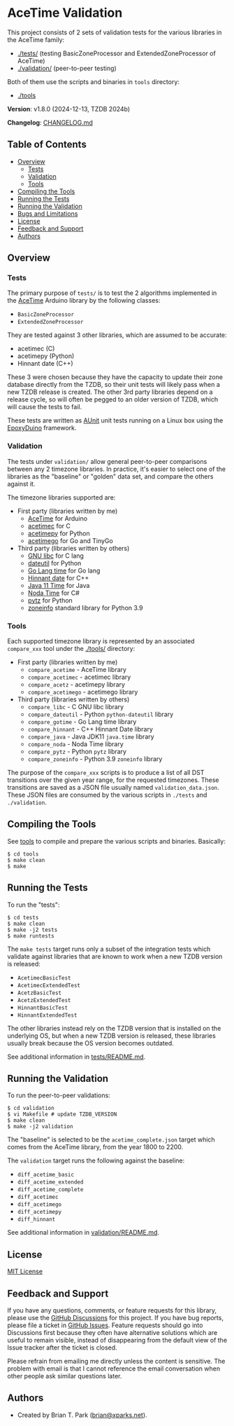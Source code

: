 # AceTime Validation

This project consists of 2 sets of validation tests for the various libraries
in the AceTime family:

- [./tests/](tests) (testing BasicZoneProcessor and ExtendedZoneProcessor of
  AceTime)
- [./validation/](validation) (peer-to-peer testing)

Both of them use the scripts and binaries in `tools` directory:

- [./tools](tools)

**Version**: v1.8.0 (2024-12-13, TZDB 2024b)

**Changelog**: [CHANGELOG.md](CHANGELOG.md)

## Table of Contents

- [Overview](#overview)
    - [Tests](#tests)
    - [Validation](#validation)
    - [Tools](#tools)
- [Compiling the Tools](#compiling-the-tools)
- [Running the Tests](#running-the-tests)
- [Running the Validation](#running-the-validation)
- [Bugs and Limitations](#bugs-and-limitations)
- [License](#license)
- [Feedback and Support](#feedback-and-support)
- [Authors](#authors)

## Overview

### Tests

The primary purpose of `tests/` is to test the 2 algorithms implemented in the
[AceTime](https://github.com/bxparks/AceTime) Arduino library by the following
classes:

- `BasicZoneProcessor`
- `ExtendedZoneProcessor`

They are tested against 3 other libraries, which are assumed to be accurate:

- acetimec (C)
- acetimepy (Python)
- Hinnant date (C++)

These 3 were chosen because they have the capacity to update their zone database
directly from the TZDB, so their unit tests will likely pass when a new TZDB
release is created. The other 3rd party libraries depend on a release cycle, so
will often be pegged to an older version of TZDB, which will cause the tests to
fail.

These tests are written as [AUnit](https://github.com/bxparks/AUnit) unit tests
running on a Linux box using the
[EpoxyDuino](https://github.com/bxparks/EpoxyDuino) framework.

### Validation

The tests under `validation/` allow general peer-to-peer comparisons between any
2 timezone libraries. In practice, it's easier to select one of the libraries
as the "baseline" or "golden" data set, and compare the others against it.

The timezone libraries supported are:

- First party (libraries written by me)
    - [AceTime](https://github.com/bxparks/AceTime) for Arduino
    - [acetimec](https://github.com/bxparks/acetimec) for C
    - [acetimepy](https://github.com/bxparks/acetimepy) for Python
    - [acetimego](https://github.com/bxparks/acetimego) for Go and TinyGo
- Third party (libraries written by others)
    - [GNU libc](https://www.gnu.org/software/libc/manual/2.35/html_node/Calendar-Time.html) for C lang
    - [dateutil](https://pypi.org/project/python-dateutil/) for Python
    - [Go Lang time](https://pkg.go.dev/time) for Go lang
    - [Hinnant date](https://github.com/HowardHinnant/date) for C++
    - [Java 11 Time](https://docs.oracle.com/en/java/javase/11/docs/api/java.base/java/time/package-summary.html) for Java
    - [Noda Time](https://nodatime.org) for C#
    - [pytz](https://pypi.org/project/pytz/) for Python
    - [zoneinfo](https://docs.python.org/3/library/zoneinfo.html) standard
      library for Python 3.9

### Tools

Each supported timezone library is represented by an associated `compare_xxx`
tool under the [./tools/](tools) directory:

- First party (libraries written by me)
    - `compare_acetime` - AceTime library
    - `compare_acetimec` - acetimec library
    - `compare_acetz` - acetimepy library
    - `compare_acetimego` - acetimego library
- Third party (libraries written by others)
    - `compare_libc` - C GNU libc library
    - `compare_dateutil` - Python `python-dateutil` library
    - `compare_gotime` - Go Lang time library
    - `compare_hinnant` - C++ Hinnant Date library
    - `compare_java` - Java JDK11 `java.time` library
    - `compare_noda` - Noda Time library
    - `compare_pytz` - Python `pytz` library
    - `compare_zoneinfo` - Python 3.9 `zoneinfo` library

The purpose of the `compare_xxx` scripts is to produce a list of all DST
transitions over the given year range, for the requested timezones. These
transitions are saved as a JSON file usually named `validation_data.json`. These
JSON files are consumed by the various scripts in `./tests` and `./validation`.

## Compiling the Tools

See [tools](tools) to compile and prepare the various scripts and binaries.
Basically:

```
$ cd tools
$ make clean
$ make
```

## Running the Tests

To run the "tests":

```
$ cd tests
$ make clean
$ make -j2 tests
$ make runtests
```

The `make tests` target runs only a subset of the integration tests which
validate against libraries that are known to work when a new TZDB version is
released:

- `AcetimecBasicTest`
- `AcetimecExtendedTest`
- `AcetzBasicTest`
- `AcetzExtendedTest`
- `HinnantBasicTest`
- `HinnantExtendedTest`

The other libraries instead rely on the TZDB version that is installed on the
underlying OS, but when a new TZDB version is released, these libraries usually
break because the OS version becomes outdated.

See additional information in [tests/README.md](tests).

## Running the Validation

To run the peer-to-peer validations:

```
$ cd validation
$ vi Makefile # update TZDB_VERSION
$ make clean
$ make -j2 validation
```

The "baseline" is selected to be the `acetime_complete.json` target which comes
from the AceTime library, from the year 1800 to 2200.

The `validation` target runs the following against the baseline:

- `diff_acetime_basic`
- `diff_acetime_extended`
- `diff_acetime_complete`
- `diff_acetimec`
- `diff_acetimego`
- `diff_acetimepy`
- `diff_hinnant`

See additional information in [validation/README.md](validation).

## License

[MIT License](https://opensource.org/licenses/MIT)

## Feedback and Support

If you have any questions, comments, or feature requests for this library,
please use the [GitHub
Discussions](https://github.com/bxparks/AceTimeValidations/discussions) for this
project. If you have bug reports, please file a ticket in [GitHub
Issues](https://github.com/bxparks/AceTimeValidations/issues). Feature requests
should go into Discussions first because they often have alternative solutions
which are useful to remain visible, instead of disappearing from the default
view of the Issue tracker after the ticket is closed.

Please refrain from emailing me directly unless the content is sensitive. The
problem with email is that I cannot reference the email conversation when other
people ask similar questions later.

## Authors

* Created by Brian T. Park (brian@xparks.net).
